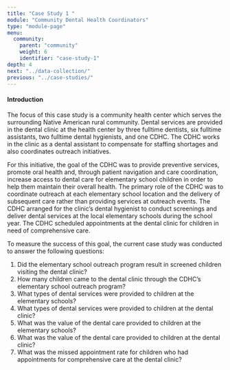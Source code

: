 ```yaml
---
title: "Case Study 1 "
module: "Community Dental Health Coordinators"
type: "module-page"
menu:
  community:
    parent: "community"
    weight: 6
    identifier: "case-study-1"
depth: 4
next: "../data-collection/"
previous: "../case-studies/"
---
```

<div class="pageblock"><h4>Introduction</h4>
<p>The focus of this case study is a community health center which serves the surrounding Native American rural community. Dental services are provided in the dental clinic at the health center by three fulltime dentists, six fulltime assistants, two fulltime dental hygienists, and one CDHC. The CDHC works in the clinic as a dental assistant to compensate for staffing shortages and also coordinates outreach initiatives.</p>
<p>For this initiative, the goal of the CDHC was to provide preventive services, promote oral health and, through patient navigation and care coordination, increase access to dental care for elementary school children in order to help them maintain their overall health. The primary role of the CDHC was to coordinate outreach at each elementary school location and the delivery of subsequent care rather than providing services at outreach events. The CDHC arranged for the clinic’s dental hygienist to conduct
screenings and deliver dental services at the local elementary schools during the school year. The CDHC scheduled appointments at the dental clinic for children in need of comprehensive care.</p>
<p>To measure the success of this goal, the current case study was conducted to answer the following
questions:</p>
</div><div class="pageblock"><ol>
<li>Did the elementary school outreach program result in screened children visiting the dental clinic?</li>
<li>How many children came to the dental clinic through the CDHC’s elementary school outreach program?</li>
<li>What types of dental services were provided to children at the elementary schools?</li>
<li>What types of dental services were provided to children at the dental clinic?</li>
<li>What was the value of the dental care provided to children at the elementary schools?</li>
<li>What was the value of the dental care provided to children at the dental clinic?</li>
<li>What was the missed appointment rate for children who had appointments for comprehensive care
at the dental clinic?</li>
</ol>
</div>